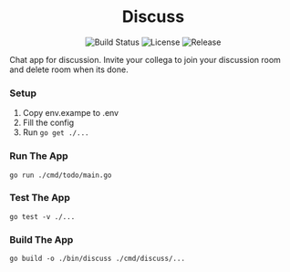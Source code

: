 <h1 align="center">Discuss</h1>

<p align="center">
  <img src="https://travis-ci.com/ardafirdausr/discuss-server.svg?branch=main" alt="Build Status">
  <img src="https://img.shields.io/badge/License-MIT-blue.svg" alt="License">  
  <img src="https://img.shields.io/github/v/release/ardafirdausr/discuss-server.svg?style=flat" alt="Release">
</p>

Chat app for discussion. Invite your collega to join your discussion room and delete room when its done.

### Setup
1. Copy env.exampe to .env
2. Fill the config
3. Run `go get ./...`

### Run The App
`go run ./cmd/todo/main.go`

### Test The App
`go test -v ./...`

### Build The App
`go build -o ./bin/discuss ./cmd/discuss/...`

